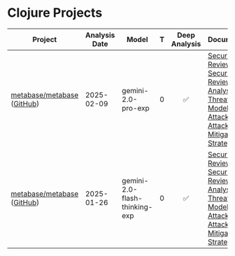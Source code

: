 # Clojure Projects
| Project | Analysis Date | Model | T | Deep Analysis | Documentation |
|---------|---------------|-------|---|:-------------:|---------------|
| [metabase/metabase](metabase/metabase/) ([GitHub](https://github.com/metabase/metabase)) | 2025-02-09 | gemini-2.0-pro-exp | 0 | ✅ | [Security Design Review](metabase/metabase/2025-02-09-gemini-2.0-pro-exp/sec-design.md), [Security Design Review - Deep Analysis](metabase/metabase/2025-02-09-gemini-2.0-pro-exp/sec-design-deep-analysis.md), [Threat Modeling](metabase/metabase/2025-02-09-gemini-2.0-pro-exp/threat-modeling.md), [Attack Surface](metabase/metabase/2025-02-09-gemini-2.0-pro-exp/attack-surface.md), [Attack Tree](metabase/metabase/2025-02-09-gemini-2.0-pro-exp/attack-tree.md), [Mitigation Strategies](metabase/metabase/2025-02-09-gemini-2.0-pro-exp/mitigations.md) |
| [metabase/metabase](metabase/metabase/) ([GitHub](https://github.com/metabase/metabase)) | 2025-01-26 | gemini-2.0-flash-thinking-exp | 0 | ✅ | [Security Design Review](metabase/metabase/2025-01-26-gemini-2.0-flash-thinking-exp/sec-design.md), [Security Design Review - Deep Analysis](metabase/metabase/2025-01-26-gemini-2.0-flash-thinking-exp/sec-design-deep-analysis.md), [Threat Modeling](metabase/metabase/2025-01-26-gemini-2.0-flash-thinking-exp/threat-modeling.md), [Attack Surface](metabase/metabase/2025-01-26-gemini-2.0-flash-thinking-exp/attack-surface.md), [Attack Tree](metabase/metabase/2025-01-26-gemini-2.0-flash-thinking-exp/attack-tree.md), [Mitigation Strategies](metabase/metabase/2025-01-26-gemini-2.0-flash-thinking-exp/mitigations.md) |
